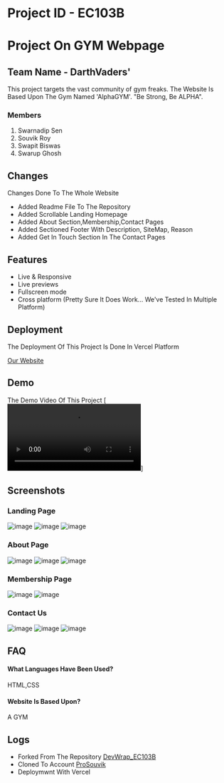 
# Project ID - EC103B
# Project On GYM Webpage
## Team Name - DarthVaders'
This project targets the vast community of gym freaks. The Website Is Based Upon The Gym Named 'AlphaGYM'. "Be Strong, Be ALPHA". 


### Members
1. Swarnadip Sen
2. Souvik Roy
3. Swapit Biswas
4. Swarup Ghosh

## Changes
Changes Done To The Whole Website
- Added Readme File To The Repository  
- Added Scrollable Landing Homepage
- Added About Section,Membership,Contact Pages
- Added Sectioned Footer With Description, SiteMap, Reason
- Added Get In Touch Section In The Contact Pages
## Features

- Live & Responsive
- Live previews
- Fullscreen mode
- Cross platform (Pretty Sure It Does Work... We've Tested In Multiple Platform)


## Deployment

The Deployment Of This Project Is Done In Vercel Platform


  [Our Website](https://darth-vaders-ec-103-b.vercel.app/)


## Demo

The Demo Video Of This Project
[<video src="https://www.youtube.com/watch?v=itySUUZsz0g&t=1s">
</video>]

## Screenshots

### Landing Page
![image](https://freeimage.host/i/JMp4pf9)
![image](https://freeimage.host/i/JMp4tx2)
![image](https://freeimage.host/i/JMp4DVS)
### About Page
![image](https://freeimage.host/i/JMp4bi7)
![image](https://freeimage.host/i/JMp69Uu)
![image](https://freeimage.host/i/JMp4yle)
###  Membership Page
![image](https://freeimage.host/i/JMp6dRj)
![image](https://freeimage.host/i/JMp6JHb)
### Contact Us
![image](https://freeimage.host/i/JMp62Ox)
![image](https://freeimage.host/i/JMp63DQ)
![image](https://freeimage.host/i/JMp6KxV)

## FAQ

#### What Languages Have Been Used?

HTML,CSS

#### Website Is Based Upon?

A GYM


## Logs
- Forked From The Repository
[DevWrap_EC103B](https://github.com/SC-ECE/DevWrap_EC103B)
- Cloned To Account
[ProSouvik](https://github.com/ProSouvik)
- Deploymwnt With Vercel